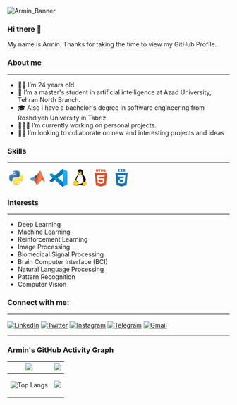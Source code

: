 ![Armin_Banner](https://github.com/Armin-Abdollahi/Armin-Abdollahi/assets/103449830/11ab48c9-660a-4584-b4a0-1854705d78a2)


### Hi there 👋

<!--
**Armin-Abdollahi/Armin-Abdollahi** is a ✨ _special_ ✨ repository because its `README.md` (this file) appears on your GitHub profile.

Here are some ideas to get you started:

- 🔭 I’m currently working on ...
- 🌱 I’m currently learning ...
- 👯 I’m looking to collaborate on ...
- 🤔 I’m looking for help with ...
- 💬 Ask me about ...
- 📫 How to reach me: ...
- 😄 Pronouns: ...
- ⚡ Fun fact: ...
-->

My name is Armin. Thanks for taking the time to view my GitHub Profile.

### About me
---
- 👦🏻 I’m 24 years old.
- 📖 I’m a master's student in artificial intelligence at Azad University, Tehran North Branch.
- 🎓 Also i have a bachelor's degree in software engineering from Roshdiyeh University in Tabriz.
- 🧑🏻‍💻 I’m currently working on personal projects.
- 🤝🏻 I’m looking to collaborate on new and interesting projects and ideas

### Skills
---
<img src="https://github.com/devicons/devicon/blob/master/icons/python/python-original.svg" title="Python" alt="Python" width="40" height="40"/>&nbsp;
<img src="https://github.com/devicons/devicon/blob/master/icons/matlab/matlab-original.svg" title="Matlab" alt="Matlab" width="40" height="40"/>&nbsp;
<img src="https://github.com/devicons/devicon/blob/master/icons/vscode/vscode-original.svg" title="Vscode" alt="Vscode" width="40" height="40"/>&nbsp;
<img src="https://github.com/devicons/devicon/blob/master/icons/linux/linux-original.svg" title="Linux" alt="Linux" width="40" height="40"/>&nbsp;
<img src="https://github.com/devicons/devicon/blob/master/icons/html5/html5-plain-wordmark.svg" title="Html" alt="Html" width="40" height="40"/>&nbsp;
<img src="https://github.com/devicons/devicon/blob/master/icons/css3/css3-plain-wordmark.svg" title="Css" alt="Css" width="40" height="40"/>&nbsp;

### Interests
---
- Deep Learning
- Machine Learning
- Reinforcement Learning
- Image Processing
- Biomedical Signal Processing
- Brain Computer Interface (BCI)
- Natural Language Processing
- Pattern Recognition
- Computer Vision

### Connect with me:
---
<a href="www.linkedin.com/in/armin-abdollahi" target="blank"><img align="center" src="https://raw.githubusercontent.com/rahuldkjain/github-profile-readme-generator/master/src/images/icons/Social/linked-in-alt.svg" title="LinkedIn" alt="LinkedIn" height="30" width="40" /></a>
<a href="https://twitter.com/Armin_Abhi64" target="blank"><img align="center" src="https://raw.githubusercontent.com/rahuldkjain/github-profile-readme-generator/master/src/images/icons/Social/twitter.svg" title="Twitter" alt="Twitter" height="30" width="40" /></a>
<a href="https://www.instagram.com/armin_abhi" target="blank"><img align="center" src="https://raw.githubusercontent.com/rahuldkjain/github-profile-readme-generator/master/src/images/icons/Social/instagram.svg" title="Instagram" alt="Instagram" height="30" width="40" /></a>
<a href="https://t.me/armin_abhi" target="blank"><img align="center" src="https://github.com/gauravghongde/social-icons/blob/master/SVG/Color/Telegram.svg" title="Telegram" alt="Telegram" height="30" width="40" /></a>
<a href="https://www.gmail.com/armin.abdollahi.64@gmail.com" target="blank"><img align="center" src="https://github.com/gauravghongde/social-icons/blob/master/SVG/Color/Gmail.svg" title="Gmail" alt="Gmail" height="30" width="40" /></a>

---
### Armin's GitHub Activity Graph
|<img src="https://github-readme-stats.vercel.app/api?username=armin-abdollahi&count_private=true&show_icons=true&theme=radical" width="400">|<img src="https://github-readme-streak-stats.herokuapp.com/?user=armin-abdollahi&theme=radical" width="412">|
|---|---|
|<p align="center">![Top Langs](https://github-readme-stats.vercel.app/api/top-langs/?username=armin-abdollahi&count_private=true&theme=radical&langs_count=5)</p>|<p align="center"><img width="280" src="https://media.tenor.com/tmNnUiYvzvUAAAAd/eren-eren-yeager.gif"></p>|
